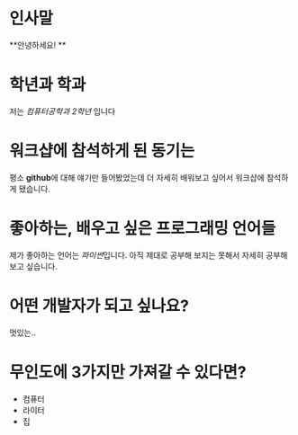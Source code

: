 # 인사말
**안녕하세요! **
# 학년과 학과
저는 *컴퓨터공학과 2학년* 입니다
# 워크샵에 참석하게 된 동기는
평소 **github**에 대해 얘기만 들어봤었는데 더 자세히 배워보고 싶어서 워크샵에 참석하게 됐습니다.
# 좋아하는, 배우고 싶은 프로그래밍 언어들
제가 좋아하는 언어는 *파이썬*입니다. 아직 제대로 공부해 보지는 못해서 자세히 공부해보고 싶습니다.
# 어떤 개발자가 되고 싶나요?
멋있는..
# 무인도에 3가지만 가져갈 수 있다면?
- 컴퓨터
- 라이터
- 집